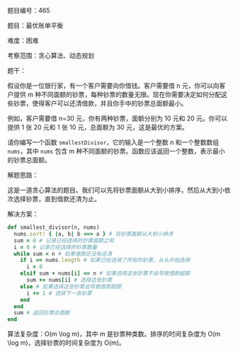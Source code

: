 题目编号：465

题目：最优账单平衡

难度：困难

考察范围：贪心算法、动态规划

题干：

假设你是一位银行家，有一个客户需要向你借钱。客户需要借 n 元，你可以向客户提供 m 种不同面额的钞票，每种钞票的数量无限。现在你需要决定如何分配这些钞票，使得客户可以还清借款，并且你手中的钞票总面额最小。

例如，客户需要借 n=30 元，你有两种钞票，面额分别为 10 元和 20 元。你可以提供 1 张 20 元和 1 张 10 元，总面额为 30 元，这是最优的方案。

请你编写一个函数 `smallestDivisor`，它的输入是一个整数 n 和一个整数数组 `nums`，其中 `nums` 包含 m 种不同面额的钞票。函数应该返回一个整数，表示最小的钞票总面额。

解题思路：

这是一道贪心算法的题目。我们可以先将钞票面额从大到小排序，然后从大到小依次选择钞票，直到借款还清为止。

解决方案：

```ruby
def smallest_divisor(n, nums)
  nums.sort! { |a, b| b <=> a } # 将钞票面额从大到小排序
  sum = 0 # 记录已经选择的钞票面额之和
  i = 0 # 记录已经选择的钞票数量
  while sum < n # 如果借款还没有还清
    if i == nums.length # 如果已经选择了所有的钞票，从头开始选择
      i = 0
    elsif sum + nums[i] <= n # 如果选择这张钞票不会导致借款超额
      sum += nums[i] # 选择这张钞票
    else # 如果选择这张钞票会导致借款超额
      i += 1 # 选择下一张钞票
    end
  end
  sum # 返回钞票总面额
end
```

算法复杂度：O(m \log m)，其中 m 是钞票种类数。排序的时间复杂度为 O(m \log m)，选择钞票的时间复杂度为 O(m)。
